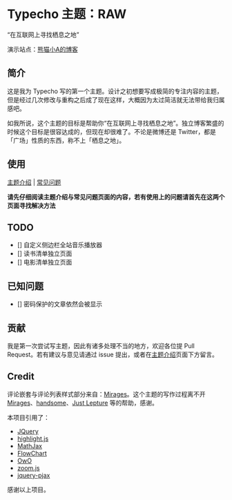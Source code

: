 # Typecho 主题：RAW

“在互联网上寻找栖息之地”

演示站点：[熊猫小A的博客](https://blog.imalan.cn)

## 简介

这是我为 Typecho 写的第一个主题。设计之初想要写成极简的专注内容的主题，但是经过几次修改与重构之后成了现在这样，大概因为太过简洁就无法带给我归属感吧。

如我所说，这个主题的目标是帮助你“在互联网上寻找栖息之地”。独立博客繁盛的时候这个目标是很容达成的，但现在却很难了。不论是微博还是 Twitter，都是「广场」性质的东西，称不上「栖息之地」。

## 使用

[主题介绍](https://blog.imalan.cn/archives/163/) | [常见问题](https://blog.imalan.cn/theme-raw-faq.html)

**请先仔细阅读主题介绍与常见问题页面的内容，若有使用上的问题请首先在这两个页面寻找解决方法**

## TODO

- [] 自定义侧边栏全站音乐播放器
- [] 读书清单独立页面
- [] 电影清单独立页面

## 已知问题

- [] 密码保护的文章依然会被显示

## 贡献

我是第一次尝试写主题，因此有诸多处理不当的地方，欢迎各位提 Pull Request。若有建议与意见请通过 issue 提出，或者在[主题介绍](https://blog.imalan.cn/archives/163/)页面下方留言。

## Credit

评论嵌套与评论列表样式部分来自：[Mirages](https://get233.com/archives/mirages-intro.html)。这个主题的写作过程离不开 [Mirages](https://get233.com/archives/mirages-intro.html)、[handsome](https://www.ihewro.com/archives/489/)、[Just Lepture](https://lepture.com/) 等的帮助，感谢。

本项目引用了：

* [JQuery](https://github.com/jquery/jquery)
* [highlight.js](https://highlightjs.org/)
* [MathJax](https://www.mathjax.org/)
* [FlowChart](https://flowchart.js.org/)
* [OwO](https://github.com/DIYgod/OwO)
* [zoom.js](https://github.com/fat/zoom.js/)
* [jquery-pjax](https://github.com/defunkt/jquery-pjax)

感谢以上项目。